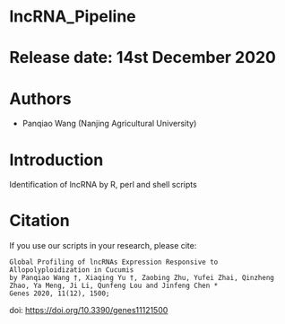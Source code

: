 # lncRNA_Pipeline


Release date: 14st December 2020
============
Authors
=======
* Panqiao Wang (Nanjing Agricultural University)

Introduction
=============
Identification of lncRNA by R, perl and shell scripts

Citation
========
If you use our scripts in your research, please cite:

	Global Profiling of lncRNAs Expression Responsive to Allopolyploidization in Cucumis
	by Panqiao Wang †, Xiaqing Yu †, Zaobing Zhu, Yufei Zhai, Qinzheng Zhao, Ya Meng, Ji Li, Qunfeng Lou and Jinfeng Chen *
	Genes 2020, 11(12), 1500; 
doi: https://doi.org/10.3390/genes11121500
